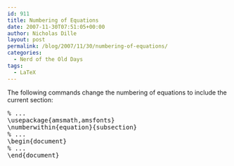 ```yaml
---
id: 911
title: Numbering of Equations
date: 2007-11-30T07:51:05+00:00
author: Nicholas Dille
layout: post
permalink: /blog/2007/11/30/numbering-of-equations/
categories:
  - Nerd of the Old Days
tags:
  - LaTeX
---
```

<div id="content">
  <p>
    The following commands change the numbering of equations to include the current section:
  </p>
  
  <p>
    <!--more-->
  </p>
  
  <pre class="listing">% ...
\usepackage{amsmath,amsfonts}
\numberwithin{equation}{subsection}
% ...
\begin{document}
% ...
\end{document}</pre>
</div>
